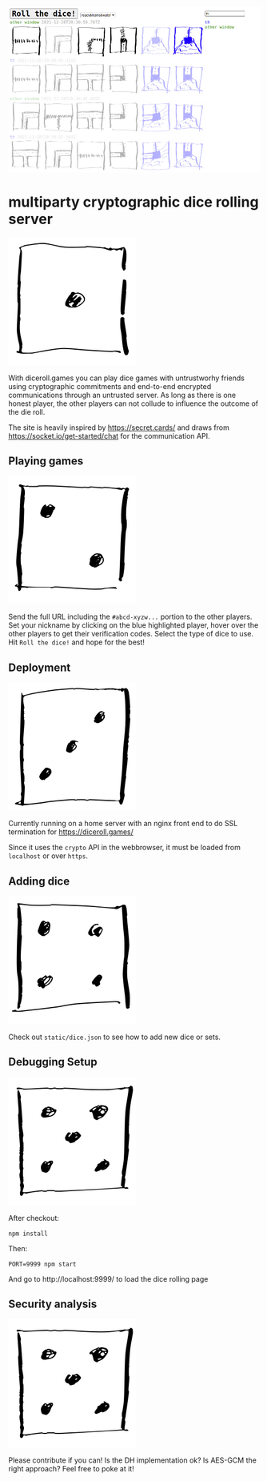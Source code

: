 ![header image with some dice rolls](static/images/header.jpg)

# multiparty cryptographic dice rolling server

![die 1](static/images/pips/pips-1.png)

With diceroll.games you can play dice games with untrustworhy
friends using cryptographic commitments and end-to-end encrypted
communications through an untrusted server.  As long as there is
one honest player, the other players can not collude to influence
the outcome of the die roll.

The site is heavily inspired by https://secret.cards/ and draws
from https://socket.io/get-started/chat for the communication
API.

## Playing games

![die 2](static/images/pips/pips-2.png)

Send the full URL including the `#abcd-xyzw...` portion to the
other players.  Set your nickname by clicking on the blue
highlighted player, hover over the other players to get their
verification codes. Select the type of dice to use.
Hit `Roll the dice!` and hope for the best!


## Deployment

![die 3](static/images/pips/pips-3.png)

Currently running on a home server with an nginx front end
to do SSL termination for https://diceroll.games/

Since it uses the `crypto` API in the webbrowser, it must
be loaded from `localhost` or over `https`.

## Adding dice

![die 4](static/images/pips/pips-4.png)

Check out `static/dice.json` to see how to add new dice or sets.

## Debugging Setup

![die 5](static/images/pips/pips-5.png)

After checkout:

```
npm install
```

Then:

```
PORT=9999 npm start
```

And go to http://localhost:9999/ to load the dice rolling page


## Security analysis

![die 5](static/images/pips/pips-5.png)

Please contribute if you can! Is the DH implementation ok?
Is AES-GCM the right approach? Feel free to poke at it!
